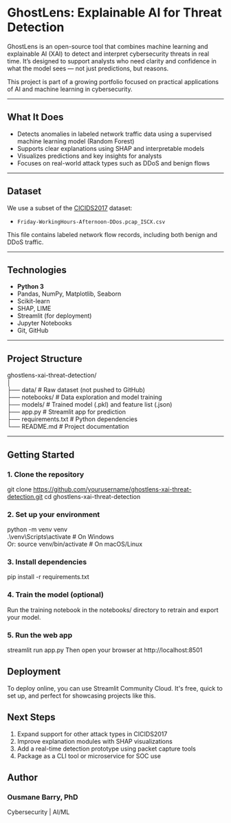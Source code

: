 # GhostLens: Explainable AI for Threat Detection

GhostLens is an open-source tool that combines machine learning and explainable AI (XAI) to detect and interpret cybersecurity threats in real time. It’s designed to support analysts who need clarity and confidence in what the model sees — not just predictions, but reasons.

This project is part of a growing portfolio focused on practical applications of AI and machine learning in cybersecurity.

---

## What It Does

- Detects anomalies in labeled network traffic data using a supervised machine learning model (Random Forest)
- Supports clear explanations using SHAP and interpretable models
- Visualizes predictions and key insights for analysts
- Focuses on real-world attack types such as DDoS and benign flows

---

## Dataset

We use a subset of the [CICIDS2017](https://www.unb.ca/cic/datasets/ids-2017.html) dataset:

- `Friday-WorkingHours-Afternoon-DDos.pcap_ISCX.csv`

This file contains labeled network flow records, including both benign and DDoS traffic.

---

## Technologies

- **Python 3**
- Pandas, NumPy, Matplotlib, Seaborn
- Scikit-learn
- SHAP, LIME
- Streamlit (for deployment)
- Jupyter Notebooks
- Git, GitHub

---

## Project Structure

ghostlens-xai-threat-detection/  
│  
├── data/ # Raw dataset (not pushed to GitHub)  
├── notebooks/ # Data exploration and model training  
├── models/ # Trained model (.pkl) and feature list (.json)  
├── app.py # Streamlit app for prediction  
├── requirements.txt # Python dependencies  
└── README.md # Project documentation 


---

## Getting Started

### 1. Clone the repository

git clone https://github.com/yourusername/ghostlens-xai-threat-detection.git
cd ghostlens-xai-threat-detection

### 2. Set up your environment
python -m venv venv  
.\venv\Scripts\activate    # On Windows  
Or:  source venv/bin/activate  # On macOS/Linux

### 3. Install dependencies

pip install -r requirements.txt

### 4. Train the model (optional)
Run the training notebook in the notebooks/ directory to retrain and export your model.

### 5. Run the web app
streamlit run app.py
Then open your browser at http://localhost:8501

## Deployment
To deploy online, you can use Streamlit Community Cloud. It's free, quick to set up, and perfect for showcasing projects like this.

## Next Steps
1. Expand support for other attack types in CICIDS2017
2. Improve explanation modules with SHAP visualizations
3. Add a real-time detection prototype using packet capture tools
4. Package as a CLI tool or microservice for SOC use


## Author
### Ousmane Barry, PhD
Cybersecurity | AI/ML

